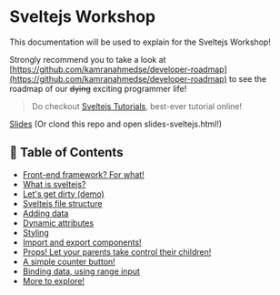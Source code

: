 # Sveltejs Workshop

This documentation will be used to explain for the Sveltejs Workshop!

Strongly recommend you to take a look at [https://github.com/kamranahmedse/developer-roadmap](https://github.com/kamranahmedse/developer-roadmap) to see the roadmap of our <s>dying</s> exciting programmer life!

> Do checkout [Sveltejs Tutorials](https://svelte.dev/tutorial), best-ever tutorial online!

[Slides](https://slides.com/rainchai/sveltejs/fullscreen#/14) (Or clond this repo and open slides-sveltejs.html!)

## 📝 Table of Contents

- [Front-end framework? For what!](#why)
- [What is sveltejs?](#what)
- [Let's get dirty (demo)](#how)
- [Sveltejs file structure](#file-structure)
- [Adding data](https://svelte.dev/tutorial/adding-data)
- [Dynamic attributes](https://svelte.dev/tutorial/dynamic-attributes)
- [Styling](https://svelte.dev/tutorial/styling)
- [Import and export components!](https://svelte.dev/tutorial/nested-components)
- [Props! Let your parents take control their children!](https://svelte.dev/tutorial/declaring-props)
- [A simple counter button!](#reactivity)
- [Binding data, using range input](https://svelte.dev/tutorial/text-inputs)
- [More to explore!](https://github.com/kamranahmedse/developer-roadmap)

